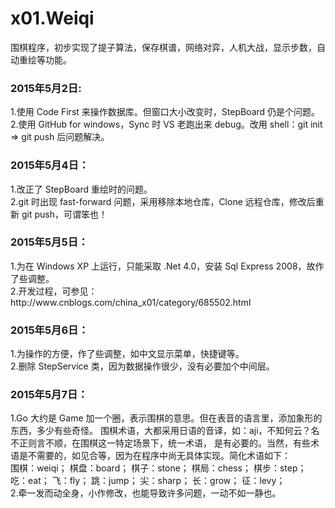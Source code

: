 # x01.Weiqi
围棋程序，初步实现了提子算法，保存棋谱，网络对弈，人机大战，显示步数，自动重绘等功能。
<h3>2015年5月2日: </h3>
1.使用 Code First 来操作数据库。但窗口大小改变时，StepBoard 仍是个问题。<br />
2.使用 GitHub for windows，Sync 时 VS 老跑出来 debug。改用 shell：git init => git push 后问题解决。
<h3>2015年5月4日：</h3>
1.改正了 StepBoard 重绘时的问题。<br />
2.git 时出现 fast-forward 问题，采用移除本地仓库，Clone 远程仓库，修改后重新 git push，可谓笨也！
<h3>2015年5月5日：</h3>
1.为在 Windows XP 上运行，只能采取 .Net 4.0，安装 Sql Express 2008，故作了些调整。<br />
2.开发过程，可参见：http://www.cnblogs.com/china_x01/category/685502.html
<h3>2015年5月6日：</h3>
1.为操作的方便，作了些调整，如中文显示菜单，快捷键等。<br />
2.删除 StepService 类，因为数据操作很少，没有必要加个中间层。
<h3>2015年5月7日：</h3>
1.Go 大约是 Game 加一个圈，表示围棋的意思。但在表音的语言里，添加象形的东西，多少有些奇怪。
围棋术语，大都采用日语的音译，如：aji，不知何云？名不正则言不顺，在围棋这一特定场景下，统一术语，
是有必要的。当然，有些术语是不需要的，如见合等，因为在程序中尚无具体实现。简化术语如下：<br />
  围棋：weiqi；	 棋盘：board；	棋子：stone；	棋局：chess；	棋步：step；	
  吃：eat；	飞：fly；	跳：jump；	尖：sharp；	长：grow；	征：levy；<br />
2.牵一发而动全身，小作修改，也能导致许多问题，一动不如一静也。